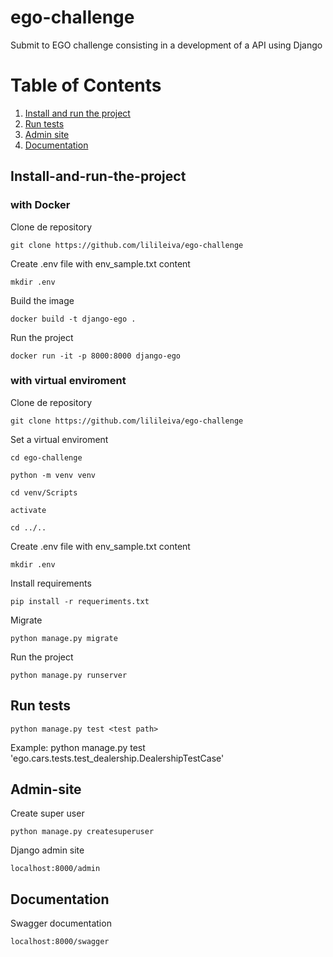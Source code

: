 # ego-challenge

Submit to EGO challenge consisting in a development of a API using Django

# Table of Contents
1. [Install and run the project](#Install-and-run-the-project)
2. [Run tests](#Run-tests)
3. [Admin site](#Admin-site)
4. [Documentation](#Documentation)



## Install-and-run-the-project

### with Docker

Clone de repository

    git clone https://github.com/lilileiva/ego-challenge

Create .env file with env_sample.txt content

    mkdir .env

Build the image

    docker build -t django-ego .

Run the project

    docker run -it -p 8000:8000 django-ego

### with virtual enviroment

Clone de repository

    git clone https://github.com/lilileiva/ego-challenge

Set a virtual enviroment

    cd ego-challenge

    python -m venv venv

    cd venv/Scripts

    activate

    cd ../..

Create .env file with env_sample.txt content

    mkdir .env

Install requirements

    pip install -r requeriments.txt

Migrate

    python manage.py migrate

Run the project

    python manage.py runserver

## Run tests

    python manage.py test <test path>

Example:
python manage.py test 'ego.cars.tests.test_dealership.DealershipTestCase'

## Admin-site

Create super user

    python manage.py createsuperuser

Django admin site

    localhost:8000/admin

## Documentation

Swagger documentation

    localhost:8000/swagger
    